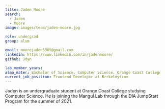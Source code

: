 ```yaml
---
title: Jaden Moore
search:
  - Jaden
  - Moore
image: images/team/jaden-moore.jpg

role: undergrad
group: alum

email: moorejaden5389@gmail.com
linkedin: https://www.linkedin.com/in/jadenmoore/
github: Jdyn

lab_member_years: 
alma_mater: Bachelor of Science, Computer Science, Orange Coast College
current_job_position: Frontend Developer at Berkeleytime
---
```


Jaden is an undergraduate student at Orange Coast College studying Computer Science. He is joining the Mangul Lab through the DIA JumpStart Program for the summer of 2021.
